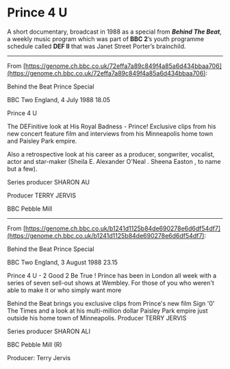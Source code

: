 
# Prince 4 U

A short documentary, broadcast in 1988 as a special from ***Behind The Beat***, a weekly music program which was part of **BBC 2**’s youth programme schedule called **DEF II** that was Janet Street Porter’s brainchild.

-----

From [https://genome.ch.bbc.co.uk/72effa7a89c849f4a85a6d434bbaa706](https://genome.ch.bbc.co.uk/72effa7a89c849f4a85a6d434bbaa706):

Behind the Beat Prince Special

BBC Two England, 4 July 1988 18.05

Prince 4 U 

The DEFinitive look at His Royal Badness - Prince! Exclusive clips from his new concert feature film and interviews from his Minneapolis home town and Paisley Park empire. 

Also a retrospective look at his career as a producer, songwriter, vocalist, actor and star-maker (Sheila E. Alexander O'Neal . Sheena Easton , to name but a few). 

Series producer SHARON AU 

Producer TERRY JERVIS 

BBC Pebble Mill

-----

From [https://genome.ch.bbc.co.uk/b1241d1125b84de690278e6d6df54df7](https://genome.ch.bbc.co.uk/b1241d1125b84de690278e6d6df54df7):

Behind the Beat Prince Special

BBC Two England, 3 August 1988 23.15

Prince 4 U - 2 Good 2 Be True ! Prince has been in London all week with a series of seven sell-out shows at Wembley. For those of you who weren't able to make it or who simply want more 

Behind the Beat brings you exclusive clips from Prince's new film Sign '0' The Times and a look at his multi-million dollar Paisley Park empire just outside his home town of Minneapolis. Producer TERRY JERVIS 

Series producer SHARON ALI 

BBC Pebble Mill (R)

Producer: Terry Jervis

